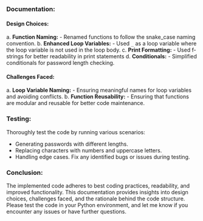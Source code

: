 ### Documentation:
#### Design Choices:
a. **Function Naming:**
      - Renamed functions to follow the snake_case naming convention.
 b. **Enhanced Loop Variables:**
      - Used `_` as a loop variable where the loop variable is not used in the loop body.
 c. **Print Formatting:**
      - Used f-strings for better readability in print statements
 d. **Conditionals:**
      - Simplified conditionals for password length checking.
#### Challenges Faced:
   a. **Loop Variable Naming:**
      - Ensuring meaningful names for loop variables and avoiding conflicts.
   b. **Function Reusability:**
      - Ensuring that functions are modular and reusable for better code maintenance.
### Testing:
Thoroughly test the code by running various scenarios:
   - Generating passwords with different lengths.
   - Replacing characters with numbers and uppercase letters.
   - Handling edge cases.
Fix any identified bugs or issues during testing.
### Conclusion:
The implemented code adheres to best coding practices, readability, and improved functionality. This documentation provides insights into design choices, challenges faced, and the rationale behind the code structure. Please test the code in your Python environment, and let me know if you encounter any issues or have further questions.
